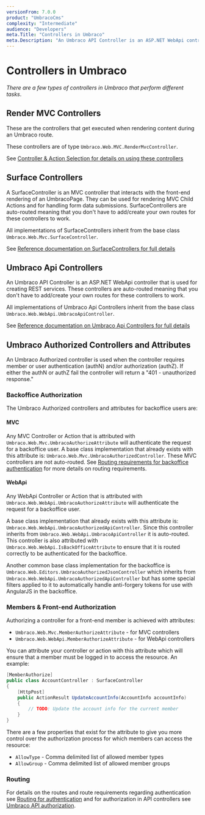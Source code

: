 ```yaml
---
versionFrom: 7.0.0
product: "UmbracoCms"
complexity: "Intermediate"
audience: "Developers"
meta.Title: "Controllers in Umbraco"
meta.Description: "An Umbraco API Controller is an ASP.NET WebApi controller that is used for creating REST services."
---
```


# Controllers in Umbraco

_There are a few types of controllers in Umbraco that perform different tasks_.

## Render MVC Controllers

These are the controllers that get executed when rendering content during an Umbraco route.

These controllers are of type `Umbraco.Web.MVC.RenderMvcController`.

See [Controller & Action Selection for details on using these controllers](../Default-Routing/Controller-Selection/)

## Surface Controllers

A SurfaceController is an MVC controller that interacts with the front-end rendering of an UmbracoPage. They can be used for rendering MVC Child Actions and for handling form data submissions.
SurfaceControllers are auto-routed meaning that you don't have to add/create your own routes for these controllers to work.

All implementations of SurfaceControllers inherit from the base class `Umbraco.Web.Mvc.SurfaceController`.

See [Reference documentation on SurfaceControllers for full details](../../Reference/Routing/surface-controllers.md)

## Umbraco Api Controllers

An Umbraco API Controller is an ASP.NET WebApi controller that is used for creating REST services. These controllers are auto-routed meaning that you don't have to add/create your own routes for these controllers to work.

All implementations of Umbraco Api Controllers inherit from the base class `Umbraco.Web.WebApi.UmbracoApiController`.

See [Reference documentation on Umbraco Api Controllers for full details](../../Reference/Routing/WebApi/index.md)

## Umbraco Authorized Controllers and Attributes

An Umbraco Authorized controller is used when the controller requires member or user authentication (authN) and/or authorization (authZ). If either the authN or authZ fail the controller will return a "401 - unauthorized response."  

### Backoffice Authorization

The Umbraco Authorized controllers and attributes for backoffice users are:

#### MVC

Any MVC Controller or Action that is attributed with `Umbraco.Web.Mvc.UmbracoAuthorizeAttribute` will authenticate the request for a backoffice user. A base class implementation that already exists with this attribute is: `Umbraco.Web.Mvc.UmbracoAuthorizedController`. These MVC controllers are not auto-routed.  See [Routing requirements for backoffice authentication](../../Reference/Routing/Authorized/index.md) for more details on routing requirements.

#### WebApi

Any WebApi Controller or Action that is attributed with `Umbraco.Web.WebApi.UmbracoAuthorizeAttribute` will authenticate the request for a backoffice user.

A base class implementation that already exists with this attribute is: `Umbraco.Web.WebApi.UmbracoAuthorizedApiController`. Since this controller inherits from `Umbraco.Web.WebApi.UmbracoApiController` it is auto-routed. This controller is also attributed with `Umbraco.Web.WebApi.IsBackOfficeAttribute` to ensure that it is routed correctly to be authenticated for the backoffice.

Another common base class implementation for the backoffice is `Umbraco.Web.Editors.UmbracoAuthorizedJsonController` which inherits from `Umbraco.Web.WebApi.UmbracoAuthorizedApiController` but has some special filters applied to it to automatically handle anti-forgery tokens for use with AngularJS in the backoffice.

### Members & Front-end Authorization

Authorizing a controller for a front-end member is achieved with attributes:

* `Umbraco.Web.Mvc.MemberAuthorizeAttribute` - for MVC controllers
* `Umbraco.Web.WebApi.MemberAuthorizeAttribute` - for WebApi controllers

You can attribute your controller or action with this attribute which will ensure that a member must be logged in to access the resource. An example:

```csharp
[MemberAuthorize]
public class AccountController : SurfaceController
{
    [HttpPost]
    public ActionResult UpdateAccountInfo(AccountInfo accountInfo)
    {
        // TODO: Update the account info for the current member
    }
}
```

There are a few properties that exist for the attribute to give you more control over the authorization process for which members can access the resource:

* `AllowType` - Comma delimited list of allowed member types
* `AllowGroup` - Comma delimited list of allowed member groups

### Routing

For details on the routes and route requirements regarding authentication see [Routing for authentication](../../Reference/Routing/Authorized/index.md) and for authorization in API controllers see [Umbraco API authorization](../../Reference/Routing/WebApi/authorization).
